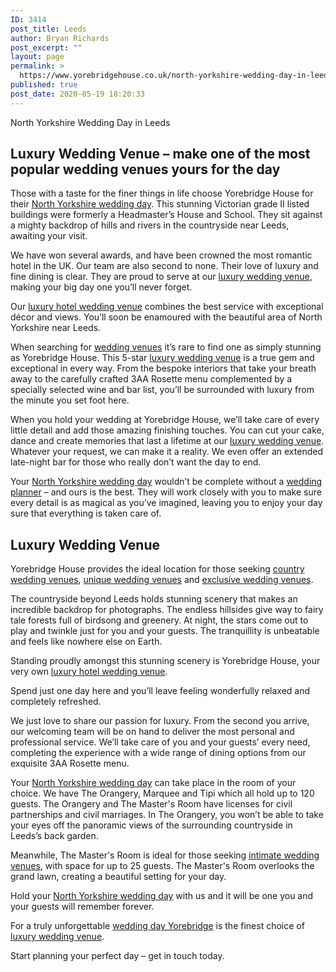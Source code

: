 ```yaml
---
ID: 3414
post_title: Leeds
author: Bryan Richards
post_excerpt: ""
layout: page
permalink: >
  https://www.yorebridgehouse.co.uk/north-yorkshire-wedding-day-in-leeds/
published: true
post_date: 2020-05-19 18:20:33
---
```

<p class="section-title">North Yorkshire Wedding Day in Leeds</p>

<h2 class="section-title sub-title">Luxury Wedding Venue – make one of the most popular wedding venues yours for the day</h2>
Those with a taste for the finer things in life choose Yorebridge House for their <a href="/#ptdi">North Yorkshire wedding day</a>. This stunning Victorian grade II listed buildings were formerly a Headmaster’s House and School. They sit against a mighty backdrop of hills and rivers in the countryside near Leeds, awaiting your visit.

We have won several awards, and have been crowned the most romantic hotel in the UK. Our team are also second to none. Their love of luxury and fine dining is clear. They are proud to serve at our <a href="/#flw">luxury wedding venue</a>, making your big day one you’ll never forget.

Our <a href="/#wtinc">luxury hotel wedding venue</a> combines the best service with exceptional décor and views. You’ll soon be enamoured with the beautiful area of North Yorkshire near Leeds.

When searching for <a href="/#flw">wedding venues</a> it’s rare to find one as simply stunning as Yorebridge House. This 5-star <a href="/#flw">luxury wedding venue</a> is a true gem and exceptional in every way. From the bespoke interiors that take your breath away to the carefully crafted 3AA Rosette menu complemented by a specially selected wine and bar list, you’ll be surrounded with luxury from the minute you set foot here.

When you hold your wedding at Yorebridge House, we’ll take care of every little detail and add those amazing finishing touches. You can cut your cake, dance and create memories that last a lifetime at our <a href="/#flw">luxury wedding venue</a>. Whatever your request, we can make it a reality. We even offer an extended late-night bar for those who really don’t want the day to end.

Your <a href="/#ptdi">North Yorkshire wedding day</a> wouldn’t be complete without a <a href="/#wtinc">wedding planner</a> – and ours is the best. They will work closely with you to make sure every detail is as magical as you’ve imagined, leaving you to enjoy your day sure that everything is taken care of.

<h2 class="section-title sub-title">Luxury Wedding Venue</h2>
Yorebridge House provides the ideal location for those seeking <a href="/#flw">country wedding venues</a>, <a href="/#ptdi">unique wedding venues</a> and <a href="/#sll">exclusive wedding venues</a>.

The countryside beyond Leeds holds stunning scenery that makes an incredible backdrop for photographs. The endless hillsides give way to fairy tale forests full of birdsong and greenery. At night, the stars come out to play and twinkle just for you and your guests. The tranquillity is unbeatable and feels like nowhere else on Earth.

Standing proudly amongst this stunning scenery is Yorebridge House, your very own <a href="/#wtinc">luxury hotel wedding venue</a>. 

Spend just one day here and you’ll leave feeling wonderfully relaxed and completely refreshed.

We just love to share our passion for luxury. From the second you arrive, our welcoming team will be on hand to deliver the most personal and professional service. We’ll take care of you and your guests’ every need, completing the experience with a wide range of dining options from our exquisite 3AA Rosette menu.

Your <a href="/#ptdi">North Yorkshire wedding day</a> can take place in the room of your choice. We have The Orangery, Marquee and Tipi which all hold up to 120 guests. The Orangery and The Master's Room have licenses for civil partnerships and civil marriages. In The Orangery, you won’t be able to take your eyes off the panoramic views of the surrounding countryside in Leeds’s back garden.

Meanwhile, The Master's Room is ideal for those seeking <a href="/#yc">intimate wedding venues</a>, with space for up to 25 guests. The Master's Room overlooks the grand lawn, creating a beautiful setting for your day.

Hold your <a href="/#ptdi">North Yorkshire wedding day</a> with us and it will be one you and your guests will remember forever.

For a truly unforgettable <a href="/#flw">wedding day Yorebridge</a> is the finest choice of <a href="/#flw">luxury wedding venue</a>.

Start planning your perfect day – get in touch today.